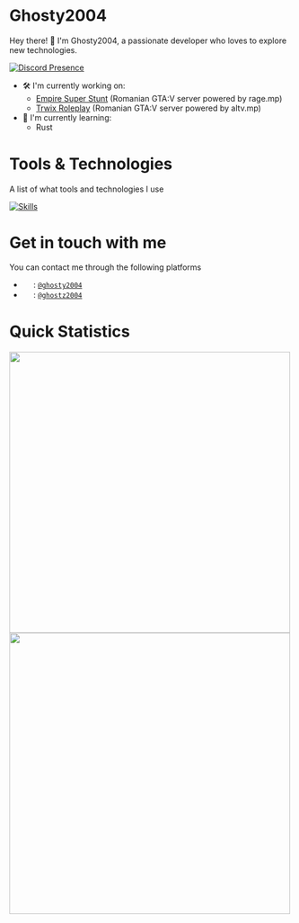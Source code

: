 # Ghosty2004
Hey there! 👋 I'm Ghosty2004, a passionate developer who loves to explore new technologies.

[![Discord Presence](https://lanyard.cnrad.dev/api/334979056095199233)](https://discord.com/users/334979056095199233)

- 🛠️ I'm currently working on:
  - [Empire Super Stunt](https://github.com/Empire-Super-Stunt) (Romanian GTA:V server powered by rage.mp)
  - [Trwix Roleplay](https://github.com/trwix) (Romanian GTA:V server powered by altv.mp)
- 🌱 I'm currently learning:
  - Rust <img src="https://skillicons.dev/icons?i=rust" width="15" height="15" align="center"/>

# Tools & Technologies
A list of what tools and technologies I use

[![Skills](https://skillicons.dev/icons?i=js,ts,nodejs,php,html,css,sass,lua,python,react,vue,nextjs,electron,express,mysql,mongodb,visualstudio,vscode,git,github,linux,raspberrypi,nginx)](https://skillicons.dev)

# Get in touch with me
You can contact me through the following platforms

- <img src="https://skillicons.dev/icons?i=discord" width="15" height="15" align="center"> : [`@ghosty2004`](https://discord.com/users/334979056095199233)
- <img src="https://skillicons.dev/icons?i=twitter" width="15" height="15" align="center"> : [`@ghostz2004`](https://twitter.com/ghostz2004)

# Quick Statistics

<img src="https://github-readme-stats.vercel.app/api?username=ghosty2004&count_private=true&show_icons=true&theme=dark" width="500" />

<img src="https://github-readme-stats.vercel.app/api/top-langs/?username=ghosty2004&&theme=dark" width="500" />
